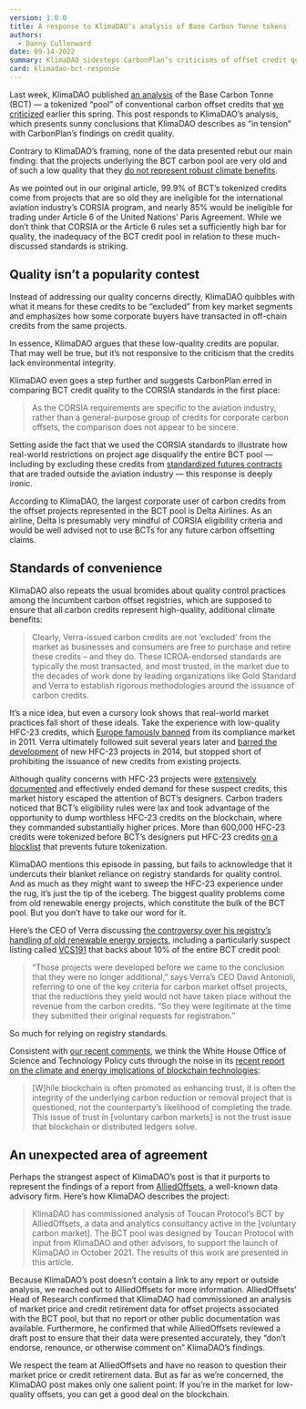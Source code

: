 ```yaml
---
version: 1.0.0
title: A response to KlimaDAO’s analysis of Base Carbon Tonne tokens
authors:
  - Danny Cullenward
date: 09-14-2022
summary: KlimaDAO sidesteps CarbonPlan’s criticisms of offset credit quality.
card: klimadao-bct-response
---
```


Last week, KlimaDAO published [an analysis](https://www.klimadao.finance/blog/klimadao-analysis-of-the-base-carbon-tonne) of the Base Carbon Tonne (BCT) — a tokenized “pool” of conventional carbon offset credits that [we criticized](https://carbonplan.org/research/toucan-crypto-offsets) earlier this spring. This post responds to KlimaDAO’s analysis, which presents sunny conclusions that KlimaDAO describes as “in tension” with CarbonPlan’s findings on credit quality.

Contrary to KlimaDAO’s framing, none of the data presented rebut our main finding: that the projects underlying the BCT carbon pool are very old and of such a low quality that they [do not represent robust climate benefits](https://theconversation.com/outdated-carbon-credits-from-old-wind-and-solar-farms-are-threatening-climate-change-efforts-151456).

As we pointed out in our original article, 99.9% of BCT’s tokenized credits come from projects that are so old they are ineligible for the international aviation industry’s CORSIA program, and nearly 85% would be ineligible for trading under Article 6 of the United Nations’ Paris Agreement. While we don’t think that CORSIA or the Article 6 rules set a sufficiently high bar for quality, the inadequacy of the BCT credit pool in relation to these much-discussed standards is striking.

## Quality isn’t a popularity contest

Instead of addressing our quality concerns directly, KlimaDAO quibbles with what it means for these credits to be “excluded” from key market segments and emphasizes how some corporate buyers have transacted in off-chain credits from the same projects.

In essence, KlimaDAO argues that these low-quality credits are popular. That may well be true, but it’s not responsive to the criticism that the credits lack environmental integrity.

KlimaDAO even goes a step further and suggests CarbonPlan erred in comparing BCT credit quality to the CORSIA standards in the first place:

> As the CORSIA requirements are specific to the aviation industry, rather than a general-purpose group of credits for corporate carbon offsets, the comparison does not appear to be sincere.

Setting aside the fact that we used the CORSIA standards to illustrate how real-world restrictions on project age disqualify the entire BCT pool — including by excluding these credits from [standardized futures contracts](https://www.cmegroup.com/markets/energy/emissions/cbl-core-global-emissions-offset-c-geo.html) that are traded outside the aviation industry — this response is deeply ironic.

According to KlimaDAO, the largest corporate user of carbon credits from the offset projects represented in the BCT pool is Delta Airlines. As an airline, Delta is presumably very mindful of CORSIA eligibility criteria and would be well advised not to use BCTs for any future carbon offsetting claims.

## Standards of convenience

KlimaDAO also repeats the usual bromides about quality control practices among the incumbent carbon offset registries, which are supposed to ensure that all carbon credits represent high-quality, additional climate benefits:

> Clearly, Verra-issued carbon credits are not ‘excluded’ from the market as businesses and consumers are free to purchase and retire these credits – and they do. These ICROA-endorsed standards are typically the most transacted, and most trusted, in the market due to the decades of work done by leading organizations like Gold Standard and Verra to establish rigorous methodologies around the issuance of carbon credits.

It’s a nice idea, but even a cursory look shows that real-world market practices fall short of these ideals. Take the experience with low-quality HFC-23 credits, which [Europe famously banned](https://ec.europa.eu/clima/news-your-voice/news/commission-adopts-ban-use-industrial-gas-credits-2011-06-08_en) from its compliance market in 2011. Verra ultimately followed suit several years later and [barred the development](https://verra.org/phasing-out-hfc-23-projects/) of new HFC-23 projects in 2014, but stopped short of prohibiting the issuance of new credits from existing projects.

Although quality concerns with HFC-23 projects were [extensively documented](https://doi.org/10.3763/cpol.2010.0096) and effectively ended demand for these suspect credits, this market history escaped the attention of BCT’s designers. Carbon traders noticed that BCT’s eligibility rules were lax and took advantage of the opportunity to dump worthless HFC-23 credits on the blockchain, where they commanded substantially higher prices. More than 600,000 HFC-23 credits were tokenized before BCT’s designers put HFC-23 credits [on a blocklist](https://docs.toucan.earth/toucan/bridge/carbon-bridge/blocklist) that prevents future tokenization.

KlimaDAO mentions this episode in passing, but fails to acknowledge that it undercuts their blanket reliance on registry standards for quality control. And as much as they might want to sweep the HFC-23 experience under the rug, it’s just the tip of the iceberg. The biggest quality problems come from old renewable energy projects, which constitute the bulk of the BCT pool. But you don’t have to take our word for it.

Here’s the CEO of Verra discussing [the controversy over his registry’s handling of old renewable energy projects](https://www.energymonitor.ai/policy/carbon-markets/do-renewables-need-carbon-markets), including a particularly suspect listing called [VCS191](https://registry.verra.org/app/projectDetail/VCS/191) that backs about 10% of the entire BCT credit pool:

> “Those projects were developed before we came to the conclusion that they were no longer additional,” says Verra’s CEO David Antonioli, referring to one of the key criteria for carbon market offset projects, that the reductions they yield would not have taken place without the revenue from the carbon credits. “So they were legitimate at the time they submitted their original requests for registration.”

So much for relying on registry standards.

Consistent with [our recent comments](https://files.carbonplan.org/OSTP-Digital-Assets-Comment-Letter-05-09-2022.pdf), we think the White House Office of Science and Technology Policy cuts through the noise in its [recent report on the climate and energy implications of blockchain technologies](https://www.whitehouse.gov/wp-content/uploads/2022/09/09-2022-Crypto-Assets-and-Climate-Report.pdf):

> [W]hile blockchain is often promoted as enhancing trust, it is often the integrity of the underlying carbon reduction or removal project that is questioned, not the counterparty’s likelihood of completing the trade. This issue of trust in [voluntary carbon markets] is not the trust issue that blockchain or distributed ledgers solve.

## An unexpected area of agreement

Perhaps the strangest aspect of KlimaDAO’s post is that it purports to represent the findings of a report from [AlliedOffsets](https://alliedoffsets.com/), a well-known data advisory firm. Here’s how KlimaDAO describes the project:

> KlimaDAO has commissioned analysis of Toucan Protocol’s BCT by AlliedOffsets, a data and analytics consultancy active in the [voluntary carbon market]. The BCT pool was designed by Toucan Protocol with input from KlimaDAO and other advisors, to support the launch of KlimaDAO in October 2021. The results of this work are presented in this article.

Because KlimaDAO’s post doesn’t contain a link to any report or outside analysis, we reached out to AlliedOffsets for more information. AlliedOffsets’ Head of Research confirmed that KlimaDAO had commissioned an analysis of market price and credit retirement data for offset projects associated with the BCT pool, but that no report or other public documentation was available. Furthermore, he confirmed that while AlliedOffsets reviewed a draft post to ensure that their data were presented accurately, they “don’t endorse, renounce, or otherwise comment on” KlimaDAO’s findings.

We respect the team at AlliedOffsets and have no reason to question their market price or credit retirement data. But as far as we’re concerned, the KlimaDAO post makes only one salient point: If you’re in the market for low-quality offsets, you can get a good deal on the blockchain.
